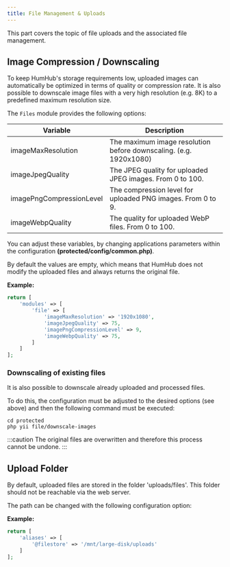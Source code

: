 ```yaml
---
title: File Management & Uploads
---
```


This part covers the topic of file uploads and the associated file management.


Image Compression / Downscaling
-------------------------------

To keep HumHub's storage requirements low, uploaded images can automatically be optimized in terms of quality or compression rate.
It is also possible to downscale image files with a very high resolution (e.g. 8K) to a predefined maximum resolution size.

The `Files` module provides the following options:

| Variable                             | Description                                                        |
| ------------------------------------ | -------------------------------------------------------------------| 
| imageMaxResolution                   | The maximum image resolution before downscaling. (e.g. 1920x1080)  |
| imageJpegQuality                     | The JPEG quality for uploaded JPEG images. From 0 to 100.          |
| imagePngCompressionLevel             | The compression level for uploaded PNG images. From 0 to 9.        |
| imageWebpQuality                     | The quality for uploaded WebP files. From 0 to 100.                |

You can adjust these variables, by changing applications parameters within the configuration **(protected/config/common.php)**.

By default the values are empty, which means that HumHub does not modify the uploaded files and always returns the original file. 

**Example:**

```php
return [
    'modules' => [
        'file' => [
            'imageMaxResolution' => '1920x1080',
            'imageJpegQuality' => 75,
            'imagePngCompressionLevel' => 9,
            'imageWebpQuality' => 75,
        ]
    ]
];
```

### Downscaling of existing files

It is also possible to downscale already uploaded and processed files. 

To do this, the configuration must be adjusted to the desired options (see above) and then the following command must be executed:

```
cd protected
php yii file/downscale-images
```

:::caution
The original files are overwritten and therefore this process cannot be undone.
:::


Upload Folder
--------------

By default, uploaded files are stored in the folder 'uploads/files'. This folder should not be reachable via the web server.

The path can be changed with the following configuration option:


**Example:**

```php
return [
    'aliases' => [
        '@filestore' => '/mnt/large-disk/uploads'
    ]
];
```
